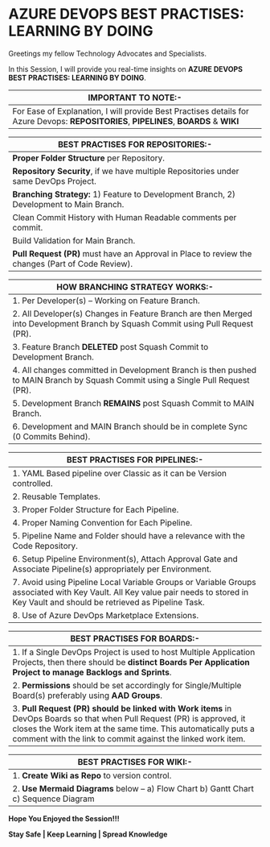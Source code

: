 # AZURE DEVOPS BEST PRACTISES: LEARNING BY DOING

Greetings my fellow Technology Advocates and Specialists.

In this Session, I will provide you real-time insights on __AZURE DEVOPS BEST PRACTISES: LEARNING BY DOING__. 


| __IMPORTANT TO NOTE:-__ |
| --------- |
| For Ease of Explanation, I will provide Best Practises details for Azure Devops: __REPOSITORIES__, __PIPELINES__, __BOARDS__ & __WIKI__ |


| __BEST PRACTISES FOR REPOSITORIES:-__ |
| --------- |
| __Proper Folder Structure__ per Repository. |
| __Repository Security__, if we have multiple Repositories under same DevOps Project. |
| __Branching Strategy:__ 1) Feature to Development Branch, 2) Development to Main Branch. |
| Clean Commit History with Human Readable comments per commit. |
| Build Validation for Main Branch. |
| __Pull Request (PR)__ must have an Approval in Place to review the changes (Part of Code Review). |


| __HOW BRANCHING STRATEGY WORKS:-__ |
| --------- | 
| 1. Per Developer(s) – Working on Feature Branch. |
| 2. All Developer(s) Changes in Feature Branch are then Merged into Development Branch by Squash Commit using Pull Request (PR). | 
| 3. Feature Branch __DELETED__ post Squash Commit to Development Branch. | 
| 4. All changes committed in Development Branch is then pushed to MAIN Branch by Squash Commit using a Single Pull Request (PR). |
| 5. Development Branch __REMAINS__ post Squash Commit to MAIN Branch. |
| 6. Development and MAIN Branch should be in complete Sync (0 Commits Behind). |


| __BEST PRACTISES FOR PIPELINES:-__ |
| --------- |
| 1. YAML Based pipeline over Classic as it can be Version controlled. |
| 2. Reusable Templates. |
| 3. Proper Folder Structure for Each Pipeline. |
| 4. Proper Naming Convention for Each Pipeline. |
| 5. Pipeline Name and Folder should have a relevance with the Code Repository. |
| 6. Setup Pipeline Environment(s), Attach Approval Gate and Associate Pipeline(s) appropriately per Environment. |
| 7. Avoid using Pipeline Local Variable Groups or Variable Groups associated with Key Vault. All Key value pair needs to stored in Key Vault and should be retrieved as Pipeline Task. |
| 8. Use of Azure DevOps Marketplace Extensions. |


| __BEST PRACTISES FOR BOARDS:-__ |
| --------- |
| 1. If a Single DevOps Project is used to host Multiple Application Projects, then there should be __distinct Boards Per Application Project to manage Backlogs and Sprints__. |
| 2. __Permissions__ should be set accordingly for Single/Multiple Board(s) preferably using __AAD Groups__. |
| 3. __Pull Request (PR) should be linked with Work items__ in DevOps Boards so that when Pull Request (PR) is approved, it closes the Work item at the same time. This automatically puts a comment with the link to commit against the linked work item. |


| __BEST PRACTISES FOR WIKI:-__ |
| --------- |
| 1. __Create Wiki as Repo__ to version control. |
| 2. __Use Mermaid Diagrams__ below – a) Flow Chart b) Gantt Chart c) Sequence Diagram |


__Hope You Enjoyed the Session!!!__

__Stay Safe | Keep Learning | Spread Knowledge__
